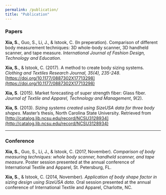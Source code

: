 ```yaml
---
permalink: /publication/
title: "Publication"
---
```


### Papers 
**Xia, S.**, Guo, S., Li, J., & Istook, C. (In preperation). Comparison of different body measurement techniques: 3D whole-body scanner, 3D handheld scanner, and tape measure. *International Journal of Fashion Design, Technology and Education*.  

**Xia, S.**, & Istook, C. (2017). A method to create body sizing systems. *Clothing and Textiles Research Journal, 35(4), 235-248*. [https://doi.org/10.1177/0887302X17713298](https://doi.org/10.1177/0887302X17713298)  

**Xia, S**. (2015). Market forecasting of super strength fiber: Glass fiber. *Journal of Textile and Apparel, Technology and Management*, 9(2).  

**Xia, S**. (2013). *Sizing systems created using SizeUSA data for three body shapes*. Master’s thesis, North Carolina State University. Retrieved from [http://catalog.lib.ncsu.edu/record/NCSU3128934](http://catalog.lib.ncsu.edu/record/NCSU3128934)  

---
### Conference 
**Xia, S.**, Guo, S., Li, J., & Istook, C. (2017, November). *Comparison of body measuring techniques: whole body scanner, handheld scanner, and tape measure*. Poster session presented at the annual conference of International Textile and Apparel, St. Petersburg, FL.  

**Xia, S.**, & Istook, C. (2014, November). *Application of body shape factor in sizing design using SizeUSA data*. Oral session presented at the annual conference of International Textile and Apparel, Charlotte, NC.